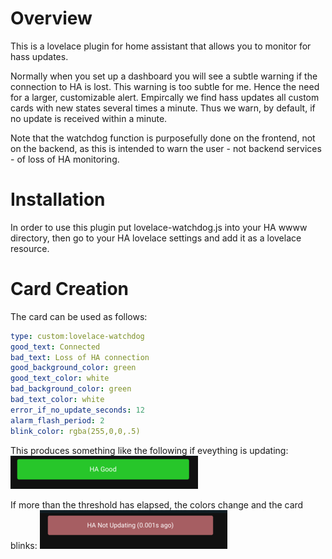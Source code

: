 # Overview

This is a lovelace plugin for home assistant that allows you to monitor for hass updates.  

Normally when you set up a dashboard you will see a subtle warning if the connection to HA is lost.  This warning is too subtle for me.  Hence the need for a larger, customizable alert.  Empircally we find hass updates all custom cards with new states several times a minute.  Thus we warn, by default, if no update is received within a minute.

Note that the watchdog function is purposefully done on the frontend, not on the backend, as this is intended to warn the user - not backend services - of loss of HA monitoring.

# Installation
In order to use this plugin put lovelace-watchdog.js into your HA wwww directory, then go to your HA lovelace settings and add it as a lovelace resource.

# Card Creation
The card can be used as follows:

```yaml
type: custom:lovelace-watchdog
good_text: Connected
bad_text: Loss of HA connection
good_background_color: green
good_text_color: white
bad_background_color: green
bad_text_color: white
error_if_no_update_seconds: 12
alarm_flash_period: 2
blink_color: rgba(255,0,0,.5)
```

This produces something like the following if eveything is updating: ![state with no errors](img/good.png)

If more than the threshold has elapsed, the colors change and the card blinks: ![state with errors](img/bad.png)

